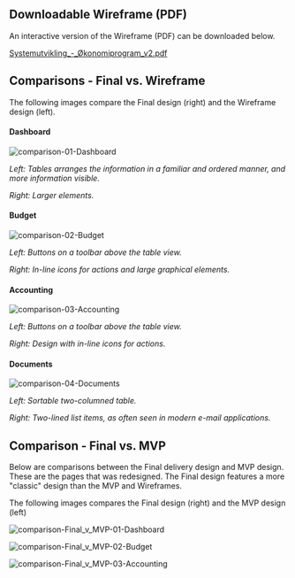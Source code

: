 
## Downloadable Wireframe (PDF)

An interactive version of the Wireframe (PDF) can be downloaded below.

[Systemutvikling_-_Økonomiprogram_v2.pdf](uploads/e53577e62e5949404dba12e2d90d9d9d/Systemutvikling_-_Økonomiprogram_v2.pdf)


## Comparisons - Final vs. Wireframe

The following images compare the Final design (right) and the Wireframe design (left).



#### Dashboard
![comparison-01-Dashboard](uploads/ad3e4d54b42c140fdc6959a150f725c4/comparison-01-Dashboard.png)

_Left: Tables arranges the information in a familiar and ordered manner, and more information visible._

_Right: Larger elements._


#### Budget
![comparison-02-Budget](uploads/02fc351ca8c9d57a011d6f387950d77a/comparison-02-Budget.png)

_Left: Buttons on a toolbar above the table view._

_Right: In-line icons for actions and large graphical elements._


#### Accounting
![comparison-03-Accounting](uploads/1deac65f8faa2b8fbeaee9ec7de5a742/comparison-03-Accounting.png)

_Left: Buttons on a toolbar above the table view._

_Right: Design with in-line icons for actions._


#### Documents
![comparison-04-Documents](uploads/a4045a84011978d7a32592f9bf56c105/comparison-04-Documents.png)

_Left: Sortable two-columned table._

_Right: Two-lined list items, as often seen in modern e-mail applications._



## Comparison - Final vs. MVP

Below are comparisons between the Final delivery design and MVP design. These are the pages that was redesigned. The Final design features a more "classic" design than the MVP and Wireframes.

The following images compares the Final design (right) and the MVP design (left)

![comparison-Final_v_MVP-01-Dashboard](uploads/0d225698ac3fe210d1c8d18eaa13a219/comparison-Final_v_MVP-01-Dashboard.png)

![comparison-Final_v_MVP-02-Budget](uploads/0d88fc9f5b27134fa52b911f9b05cedb/comparison-Final_v_MVP-02-Budget.png)

![comparison-Final_v_MVP-03-Accounting](uploads/614e709763efebffd549cc9cdce10806/comparison-Final_v_MVP-03-Accounting.png)
